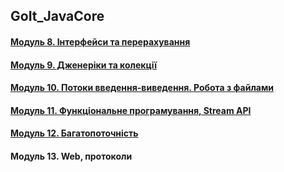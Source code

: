 ## GoIt_JavaCore
#### [Модуль 8. Інтерфейси та перерахування](https://github.com/Gr1Lzy/GoIt_JavaCore/tree/Module8)
#### [Модуль 9. Дженеріки та колекції](https://github.com/Gr1Lzy/GoIt_JavaCore/tree/Module9)
#### [Модуль 10. Потоки введення-виведення. Робота з файлами](https://github.com/Gr1Lzy/GoIt_JavaCore/tree/Module10)
#### [Модуль 11. Функціональне програмування, Stream API](https://github.com/Gr1Lzy/GoIt_JavaCore/tree/Module11)
#### [Модуль 12. Багатопоточність](https://github.com/Gr1Lzy/GoIt_JavaCore/tree/Module12)
#### Модуль 13. Web, протоколи
